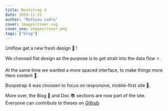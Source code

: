 ```yaml
---
title: Bootstrap 4
date: 2019-11-22
author: "Mathieu Ledru"
cover: images/cover.svg
cover_seo: images/cover.png
tags: ["blog"]
---
```


Uniflow get a new fresh design 🎉 !

We choosed flat design as the purpose is to get strait into the data flow ⚡️.

At the same time we wanted a more spaced interface, to make things more Hero content 🦄.

Boopstrap 4 was choosen to focus on responsive, mobile-first site 📱.

More over, the Blog 📝 and Doc 📚 sections are now part of the site.
Everyone can contribute to theses on [Github](https://github.com/uniflow-io/uniflow) 
